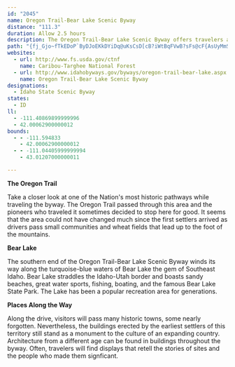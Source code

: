 ```yaml
---
id: "2045"
name: Oregon Trail-Bear Lake Scenic Byway
distance: "111.3"
duration: Allow 2.5 hours
description: The Oregon Trail-Bear Lake Scenic Byway offers travelers a panoramic view of Bear Lake and the Bear River valley. Following a portion of the Oregon Trail, it also offers panoramic views of the Blackfoot Reservoir and Grays Lake.
path: "{fj_Gjo~fTkEDoP`ByDJoEKkDYiDq@uKsCsD[cB?iWtBqFVwB?sFs@cF{AsUyMmS_JcFuCmF{DwGsGmWkXmBkAcCe@ci@gD_`@mB{Xe@mDSyFy@sDw@gEuAwFcCcE{BiQsLmDmBoCgAcBk@sFgA}C[iBIu\\d@yt@Pqq@@euB^abADgGViLrA_F`AkTfHyFrAgHjA}zBrYmY~BwaCfQqaA`H}GXqkAKuv@e@ao@KkpBGquGy@gDKgEm@}WgHyD_AmC_@gDMuUAsAqA_@g@m@eCBi{@SeCeAoEiAgCc{AikCmA}Be@uAcAoD}C{O_P}|@WaDaEoo@YeC_@yAe@aBo@}Aag@eaA_BcEu@kDWaCIiB?g_@DmGGgP@ew@EiLC}a@cnA?}RGce@e@uX?uHd@wEr@uCp@eH`CgHlDoRbLwH`Ewl@f]kJ|F{O~IqRpKyFdCqK~DwrA`e@gkGdxBi\\vLmMtFqEbCkO|IqGdEsEfDeOzLomAreAoDjCuDzA{CbAwcAd[me@dYge@bX}[`SmB`BeB`CgDzFiBlFsCdM{@hCm@lAcAhBiBtB_Ax@wA~@qEdByaBdd@kZnI_Bj@sDfBuE`Dc\\jZiBvA}DrBsBt@eTlF}EpB}@p@}AzAcBrByBjD_Uff@cAlByBdDyAdBgC`CkM`IgBrAiDrDcD~Eiz@lhB}Nr[uSnc@sDpIwG`NaK|TqVjh@md@fbAqAfCgFxIqDrEiExE}FrE}EzCwFjCiCz@sG`Bio@fK_Bb@}Bz@mDpBeAz@wPlO{ObPwXdXmx@fx@oC`CiPzOowAtvAqq@zq@{A`B_BzBqCvFaAhCgB~Gmk@djDeQdfAeMfm@aAfD}AdDmClDmAfAmLzIcDdDyB`EuBzG{@~FO~CEbFJxe@{MHkKKByc@?mEOcCSoBYqAu@oBmAcBy@y@yAaAm@SoAK_BEmaBPuNEmBSuBe@aDyA_OoKgBcAoDyAog@uNcBi@uFeCiDsByDqC}g@mc@qF_EaFmC{e@sUmE}AsCSgaB?gcFScsHsBeBW{Bk@{A{@}VeW_RaSuD_DaAm@wDwAwIsBiBSmDMaGDu@K}CeAwF{FaJcL{DwDuAm@oCa@wBIaOG_CQoD{@_VmJ{Dy@mb@mHkBAmKfCqC^kBF{Mf@qSb@sUS{@R}Al@uP~L}BnAs@Vo@F}AQ{MmFoRqGqEU_NbB_H~@oBd@mDnBgIlF}@ViCDi@KsTsIoC_B{CgDkOcT}AmCe@sAk@yC]yCS_CBoBR_Bt@_EB{@Ck@[sBw@qAm\\kYwC{B}Aq@yAW_BAGI{c@IyDK_C_@}BeAgCgCoAyBwWcu@uByFc@y@o@aAqAeAsEaBkBcBy@iAgDyG{JsQyAsB}AyAuF}Dq|@}k@cD{AeDs@aBKuYy@_f@eAgF\\cErAwH`EwD|Asc@hHkNpBmIvAm\\~MuCf@_BByCWiBe@{TiGwuByj@iBYmCCk@HkDrAiKrGkCzBgIxJy@x@gBz@{BV}ACsBa@_DaBs@U_AGiAJoHlBcF~@eDdAmp@~_@{AZmAAo@KiBy@sAuAo@cBYuAS}CBmANsAn@eCd_@g`ApUym@bEqJj@iAvBcDzIyLfG{IxIoLpBmDrAwDnAgF~b@gfCb@kDFgBAyAO_DY{Ai@qByCoGiLiSeCwC{@o@eAe@kA_@mIyAgCm@mAcAU_@YgAKsAD_B^{Ah@cAn@i@|ZuR`CcBpAmAvAyBhAcDh@yCNqB?uEcDohB?obBEyBi@qEW{Aa@}AuOmc@y@{CSgCEg}@DeAh@oAlAs@hz@uT|CK`Yb@pPb@fDa@hBs@fCaB`A_AvB_Dx@eBbTuk@p@gC\\mBb@eGDmDOgDo@sEYgBc@wAqFoLaAsCuJ_c@YsCAaCVmDd@qB\\gArAqC`W{d@xAkDn@cDHyCCwCiCcOIaDZmCpByIn@aEBgDMsC_AaO_AuRcAoN_BiHqG{V]uBGqACsERsCj@sClAyCt@uAlAwA`M{Kl@y@x@sAz@eCRaAXyC?yAIsDsA_]?gF\\_DhFcPb@_BbA{HD}B?aG[cFQcAUaAcAqBu@u@c@YeBi@_AAcALmBbAiCtCcBrAmBRcBScBy@_AmAiA{CSqAAaANwCr@kCh@aAhBeCbBcD`BsGb@yEN{IdCi{@RiLFoQSuHo@qGyBuOcAaH_BaJgE}O}HoV}@cCwAcCqBgB}BqAcAiA}@eBoAsDe@y@Y_@iDaC}@}@o@yAe@aBOsB?yCj@e_@UiORkE~@uIDmAUgC_AmHIgFz@gQ\\uCn@yD~@mDhByE\\uATyAXqIh@aDhCgHbA{ETyCHeBCmBRyFd@eDvAgFNiATwCj@iMAsDMuBeAeGeIwYsCsH{C{Gc@oBIcBBmCNqArB}GXsBNsC?uHFcBl@{DfC{JxBoRJmB?qBEgBOuBgByNkAuHoQ{|@mAoFyAyD_BsBgBoAq@]mPgDcD}AwG}DsA_A_@i@_@s@oBcFmBkBwAa@]CuGJiDy@}B_BuAgBqAqCcFiOoCiGs@qAi@uAo@cDOcFO_A_AkCs@{@i@c@oCmAcBkAs@u@c@y@_AkCY{AOwACaC`@uHDqCE{C]_E[kB_Ne`@uIqUoQig@iAkFk@_GOsD?qHhCcc@HiJOkHMcBiFso@CuFNqCx@{Ev@eC|MkZvCmIhAsINuD?cNN{Ez@sGh@}BvB{FrPc\\nAcEn@yEHyA?gD_AsMQuFAgFDyBvA}RNgDJubCKkW"
websites:
  - url: http://www.fs.usda.gov/ctnf
    name: Caribou-Targhee National Forest
  - url: http://www.idahobyways.gov/byways/oregon-trail-bear-lake.aspx
    name: Oregon Trail-Bear Lake Scenic Byway
designations:
  - Idaho State Scenic Byway
states:
  - ID
ll:
  - -111.40869899999996
  - 42.00062900000012
bounds:
  - - -111.594833
    - 42.00062900000012
  - - -111.04405999999994
    - 43.01207000000011

---
```


__The Oregon Trail__

Take a closer look at one of the Nation's most historic pathways while traveling the byway. The Oregon Trail passed through this area and the pioneers who traveled it sometimes decided to stop here for good. It seems that the area could not have changed much since the first settlers arrived as drivers pass small communities and wheat fields that lead up to the foot of the mountains.

__Bear Lake__

The southern end of the Oregon Trail-Bear Lake Scenic Byway winds its way along the turquoise-blue waters of Bear Lake the gem of Southeast Idaho. Bear Lake straddles the Idaho-Utah border and boasts sandy beaches, great water sports, fishing, boating, and the famous Bear Lake State Park. The Lake has been a popular recreation area for generations.

__Places Along the Way__

Along the drive, visitors will pass many historic towns, some nearly forgotten. Nevertheless, the buildings erected by the earliest settlers of this territory still stand as a monument to the culture of an expanding country. Architecture from a different age can be found in buildings throughout the byway. Often, travelers will find displays that retell the stories of sites and the people who made them signficant.


